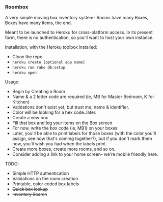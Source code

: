 ### Roombox

A very simple moving box inventory system- Rooms have many Boxes, Boxes have many items, the end.

Meant to be launched to Heroku for cross-platform access. In its present form, there is no authentication, so you'll want to host your own instance.

Installation, with the Heroku toolbox installed:

* Clone the repo
* `heroku create [optional app name]`
* `heroku run rake db:setup`
* `heroku open`

Usage:
* Begin by Creating a Room
* Name & a 2 letter code are required (ie, MB for Master Bedroom, K for Kitchen)
* Validations don't exist yet, but trust me, name & identifier.
* Color will be looking for a hex code..later.
* Create a new box
* Fill that box and log your items on the Box screen
* For now, write the box code (ie, MB1) on your boxes
* Later, you'll be able to print labels for those boxes (with the color you'll assign, see how that's coming together?), but if you don't mark them now, you'll wish you had when the labels print.
* Create more boxes, create more rooms, and so on.
* Consider adding a link to your home screen- we're mobile friendly here.

TODO:
* Simple HTTP authentication
* Validations on the room creation
* Printable, color coded box labels
* ~~Quick box lookup~~
* ~~Inventory Search~~
